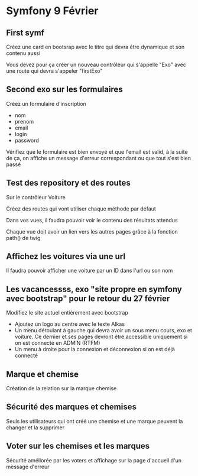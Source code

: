# Symfony 9 Février

## First symf
Créez une card en bootsrap avec le titre qui devra être dynamique et son contenu aussi

Vous devez pour ça créer un nouveau contrôleur qui s'appelle "Exo" avec une route qui devra s'appeler "firstExo"


## Second exo sur les formulaires
Créez un formulaire d'inscription
- nom
- prenom
- email
- login
- password

Vérifiez que le formulaire est bien envoyé et que l'email est valid, à la suite de ça, on affiche un message d'erreur correspondant ou que tout s'est bien passé

## Test des repository et des routes
Sur le contrôleur Voiture

Créez des routes qui vont utiliser chaque méthode par défaut

Dans vos vues, il faudra pouvoir voir le contenu des résultats attendus

Chaque vue doit avoir un lien vers les autres pages grâce à la fonction path() de twig

## Affichez les voitures via une url
Il faudra pouvoir afficher une voiture par un ID dans l'url ou son nom

## Les vacancessss, exo "site propre en symfony avec bootstrap" pour le retour du 27 février
Modifiez le site actuel entièrement avec bootstrap

* Ajoutez un logo au centre avec le texte Alkas 
* Un menu déroulant à gauche qui devra avoir un sous menu cours, exo et voiture. Ce dernier et ses pages devront être accessible uniquement si on est connecté en ADMIN (RTFM)
* Un menu à droite pour la connexion et déconnexion si on est déjà connecté

## Marque et chemise
Création de la relation sur la marque chemise

## Sécurité des marques et chemises
Seuls les utilisateurs qui ont créé une chemise et une marque peuvent la changer et la supprimer

## Voter sur les chemises et les marques
Sécurité améliorée par les voters et affichage sur la page d'accueil d'un message d'erreur
